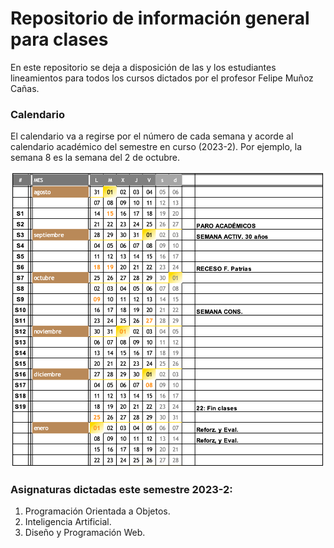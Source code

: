 
# Repositorio de información general para clases

En este repositorio se deja a disposición de las y los estudiantes lineamientos para todos los cursos dictados por el profesor Felipe Muñoz Cañas.

### Calendario

El calendario va a regirse por el número de cada semana y acorde al calendario académico del semestre en curso (2023-2). Por ejemplo, la semana 8 es la semana del 2 de octubre.

![calendario 2023-2](imagenes/calendario_2023-2.png)

### Asignaturas dictadas este semestre 2023-2:

1. Programación Orientada a Objetos.
2. Inteligencia Artificial.
3. Diseño y Programación Web.


